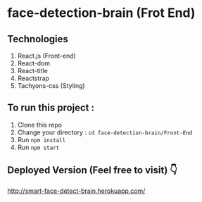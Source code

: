 # face-detection-brain (Frot End)

## Technologies
1. React.js (Front-end)
2. React-dom
3. React-title
4. Reactstrap
5. Tachyons-css (Styling)

## To run this project :
1. Clone this repo
2. Change your directory : `cd face-detection-brain/Front-End`
3. Run `npm install`
5. Run `npm start`

## Deployed Version (Feel free to visit) 👇
http://smart-face-detect-brain.herokuapp.com/
